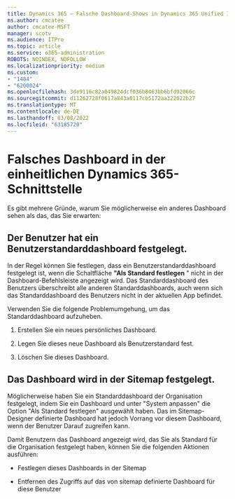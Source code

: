 ```yaml
---
title: Dynamics 365 – Falsche Dashboard-Shows in Dynamics 365 Unified Interface
ms.author: cmcatee
author: cmcatee-MSFT
manager: scotv
ms.audience: ITPro
ms.topic: article
ms.service: o365-administration
ROBOTS: NOINDEX, NOFOLLOW
ms.localizationpriority: medium
ms.custom:
- "1484"
- "6200024"
ms.openlocfilehash: 3de9116c82a849824dcf036b8463bb6bfd92066c
ms.sourcegitcommit: d11262728f0617a843a0117cb5172aa322022b27
ms.translationtype: MT
ms.contentlocale: de-DE
ms.lasthandoff: 03/08/2022
ms.locfileid: "63185720"
---
```

# <a name="wrong-dashboard-shows-in-dynamics-365-unified-interface"></a>Falsches Dashboard in der einheitlichen Dynamics 365-Schnittstelle

Es gibt mehrere Gründe, warum Sie möglicherweise ein anderes Dashboard sehen als das, das Sie erwarten:

## <a name="the-user-has-set-a-user-default-dashboard"></a>Der Benutzer hat ein Benutzerstandarddashboard festgelegt. 

In der Regel können Sie festlegen, dass ein Benutzerstandarddashboard festgelegt ist, wenn die Schaltfläche **"Als Standard festlegen** " nicht in der Dashboard-Befehlsleiste angezeigt wird. Das Standarddashboard des Benutzers überschreibt alle anderen Standarddashboards, auch wenn sich das Standarddashboard des Benutzers nicht in der aktuellen App befindet.

Verwenden Sie die folgende Problemumgehung, um das Standarddashboard aufzuheben.

1. Erstellen Sie ein neues persönliches Dashboard.

2. Legen Sie dieses neue Dashboard als Benutzerstandard fest.

3. Löschen Sie dieses Dashboard.

## <a name="the-dashboard-is-set-in-the-sitemap"></a>Das Dashboard wird in der Sitemap festgelegt.

Möglicherweise haben Sie ein Standarddashboard der Organisation festgelegt, indem Sie ein Dashboard und unter "System anpassen" die Option "Als Standard festlegen" ausgewählt haben. Das im Sitemap-Designer definierte Dashboard hat jedoch Vorrang vor diesem Dashboard, wenn der Benutzer Darauf zugreifen kann.

Damit Benutzern das Dashboard angezeigt wird, das Sie als Standard für die Organisation festgelegt haben, können Sie die folgenden Aktionen ausführen:

* Festlegen dieses Dashboards in der Sitemap

* Entfernen des Zugriffs auf das von sitemap definierte Dashboard für diese Benutzer
